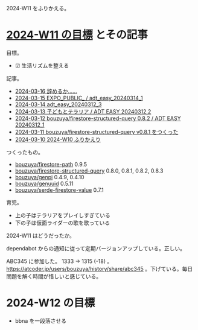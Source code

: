 2024-W11 をふりかえる。

# [2024-W11 の目標][2024-03-10] とその記事

目標。

- ☑ 生活リズムを整える

記事。

- [2024-03-16 辞めるか……][2024-03-16]
- [2024-03-15 EXPO_PUBLIC_ / adt_easy_20240314_1][2024-03-15]
- [2024-03-14 adt_easy_20240312_3][2024-03-14]
- [2024-03-13 子どもとテラリア / ADT EASY 20240312 2][2024-03-13]
- [2024-03-12 bouzuya/firestore-structured-query 0.8.2 / ADT EASY 20240312_1][2024-03-12]
- [2024-03-11 bouzuya/firestore-structured-query v0.8.1 をつくった][2024-03-11]
- [2024-03-10 2024-W10 ふりかえり][2024-03-10]

つくったもの。

- [bouzuya/firestore-path] 0.9.5
- [bouzuya/firestore-structured-query] 0.8.0, 0.8.1, 0.8.2, 0.8.3
- [bouzuya/genpi] 0.4.9, 0.4.10
- [bouzuya/genuuid] 0.5.11
- [bouzuya/serde-firestore-value] 0.7.1

育児。

- 上の子はテラリアをプレイしすぎている
- 下の子は仮面ライダーの歌を歌っている

2024-W11 はどうだったか。

dependabot からの通知に従って定期バージョンアップしている。正しい。

ABC345 に参加した。 1333 → 1315 (-18) 。 <https://atcoder.jp/users/bouzuya/history/share/abc345> 。下げている。毎日問題を解く時間が惜しいと感じている。

# 2024-W12 の目標

- bbna を一段落させる

[2024-03-10]: https://blog.bouzuya.net/2024/03/10/
[2024-03-11]: https://blog.bouzuya.net/2024/03/11/
[2024-03-12]: https://blog.bouzuya.net/2024/03/12/
[2024-03-13]: https://blog.bouzuya.net/2024/03/13/
[2024-03-14]: https://blog.bouzuya.net/2024/03/14/
[2024-03-15]: https://blog.bouzuya.net/2024/03/15/
[2024-03-16]: https://blog.bouzuya.net/2024/03/16/
[bouzuya/firestore-path]: https://github.com/bouzuya/firestore-path
[bouzuya/firestore-structured-query]: https://github.com/bouzuya/firestore-structured-query
[bouzuya/genpi]: https://github.com/bouzuya/genpi
[bouzuya/genuuid]: https://github.com/bouzuya/genuuid
[bouzuya/serde-firestore-value]: https://github.com/bouzuya/serde-firestore-value
